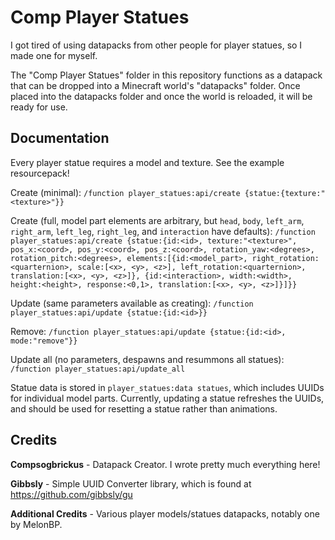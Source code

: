 # Comp Player Statues

I got tired of using datapacks from other people for player statues, so I made one for myself.

The "Comp Player Statues" folder in this repository functions as a datapack that can be dropped into a Minecraft world's "datapacks" folder. Once placed into the datapacks folder and once the world is reloaded, it will be ready for use.

## Documentation

Every player statue requires a model and texture. See the example resourcepack!

Create (minimal): `/function player_statues:api/create {statue:{texture:"<texture>"}}`

Create (full, model part elements are arbitrary, but `head`, `body`, `left_arm`, `right_arm`, `left_leg`, `right_leg`, and `interaction` have defaults): `/function player_statues:api/create {statue:{id:<id>, texture:"<texture>", pos_x:<coord>, pos_y:<coord>, pos_z:<coord>, rotation_yaw:<degrees>, rotation_pitch:<degrees>, elements:[{id:<model_part>, right_rotation:<quarternion>, scale:[<x>, <y>, <z>], left_rotation:<quarternion>, translation:[<x>, <y>, <z>]}, {id:<interaction>, width:<width>, height:<height>, response:<0,1>, translation:[<x>, <y>, <z>]}]}}`

Update (same parameters available as creating): `/function player_statues:api/update {statue:{id:<id>}}`

Remove: `/function player_statues:api/update {statue:{id:<id>, mode:"remove"}}`

Update all (no parameters, despawns and resummons all statues): `/function player_statues:api/update_all`

Statue data is stored in `player_statues:data statues`, which includes UUIDs for individual model parts. Currently, updating a statue refreshes the UUIDs, and should be used for resetting a statue rather than animations.

## Credits

**Compsogbrickus** - Datapack Creator. I wrote pretty much everything here!

**Gibbsly** - Simple UUID Converter library, which is found at <https://github.com/gibbsly/gu>

**Additional Credits** - Various player models/statues datapacks, notably one by MelonBP.